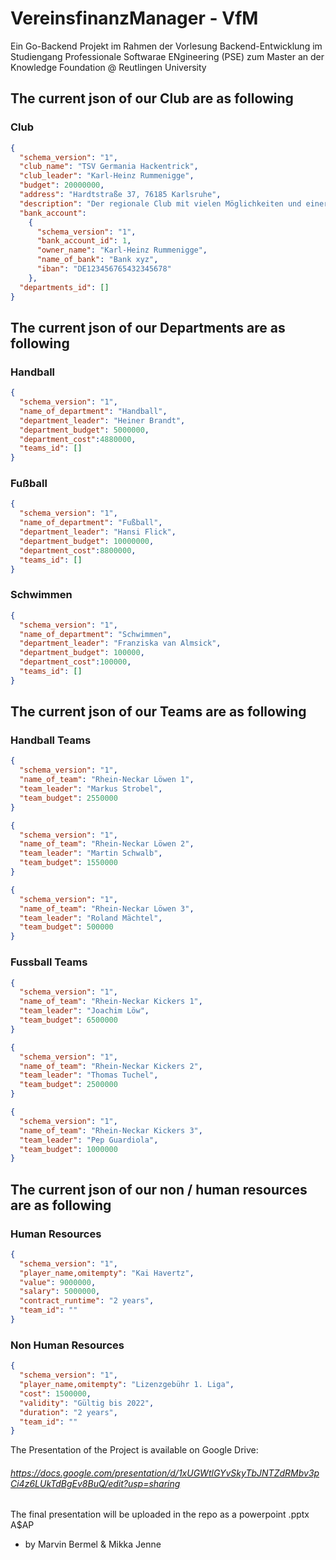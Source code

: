 # VereinsfinanzManager - VfM
Ein Go-Backend Projekt im Rahmen der Vorlesung Backend-Entwicklung im Studiengang Professionale Softwarae ENgineering (PSE) zum Master an der Knowledge Foundation @ Reutlingen University
## The current json of our Club are as following

### Club
````json
{
  "schema_version": "1",
  "club_name": "TSV Germania Hackentrick",
  "club_leader": "Karl-Heinz Rummenigge",
  "budget": 20000000,
  "address": "Hardtstraße 37, 76185 Karlsruhe",
  "description": "Der regionale Club mit vielen Möglichkeiten und einer tollen Atmosphäre. Insights you can play on.",
  "bank_account": 
    {
      "schema_version": "1",
      "bank_account_id": 1,
      "owner_name": "Karl-Heinz Rummenigge",
      "name_of_bank": "Bank xyz",
      "iban": "DE123456765432345678"
    },
  "departments_id": []
}
````

## The current json of our Departments are as following

### Handball
```json
{
  "schema_version": "1",
  "name_of_department": "Handball",
  "department_leader": "Heiner Brandt",
  "department_budget": 5000000,
  "department_cost":4880000,
  "teams_id": []
}
```
### Fußball
````json
{
  "schema_version": "1",
  "name_of_department": "Fußball",
  "department_leader": "Hansi Flick",
  "department_budget": 10000000,
  "department_cost":8800000,
  "teams_id": []
}
````
### Schwimmen
````json
{
  "schema_version": "1",
  "name_of_department": "Schwimmen",
  "department_leader": "Franziska van Almsick",
  "department_budget": 100000,
  "department_cost":100000,
  "teams_id": []
}
````

## The current json of our Teams are as following

### Handball Teams
```json
{
  "schema_version": "1",
  "name_of_team": "Rhein-Neckar Löwen 1",
  "team_leader": "Markus Strobel",
  "team_budget": 2550000
}
```
```json
{
  "schema_version": "1",
  "name_of_team": "Rhein-Neckar Löwen 2",
  "team_leader": "Martin Schwalb",
  "team_budget": 1550000
}
```
```json
{
  "schema_version": "1",
  "name_of_team": "Rhein-Neckar Löwen 3",
  "team_leader": "Roland Mächtel",
  "team_budget": 500000
}
```
### Fussball Teams
```json
{
  "schema_version": "1",
  "name_of_team": "Rhein-Neckar Kickers 1",
  "team_leader": "Joachim Löw",
  "team_budget": 6500000
}
```
```json
{
  "schema_version": "1",
  "name_of_team": "Rhein-Neckar Kickers 2",
  "team_leader": "Thomas Tuchel",
  "team_budget": 2500000
}
```
```json
{
  "schema_version": "1",
  "name_of_team": "Rhein-Neckar Kickers 3",
  "team_leader": "Pep Guardiola",
  "team_budget": 1000000
}
```
## The current json of our non / human resources are as following 
### Human Resources
````json
{
  "schema_version": "1",
  "player_name,omitempty": "Kai Havertz",
  "value": 9000000,
  "salary": 5000000,
  "contract_runtime": "2 years",
  "team_id": ""
}
````

### Non Human Resources 
````json
{
  "schema_version": "1",
  "player_name,omitempty": "Lizenzgebühr 1. Liga",
  "cost": 1500000,
  "validity": "Gültig bis 2022",
  "duration": "2 years",
  "team_id": ""
}
````

The Presentation of the Project is available on Google Drive: 
###### https://docs.google.com/presentation/d/1xUGWtlGYvSkyTbJNTZdRMbv3pCi4z6LUkTdBgEv8BuQ/edit?usp=sharing 
The final presentation will be uploaded in the repo as a powerpoint .pptx
A$AP

- by Marvin Bermel & Mikka Jenne
